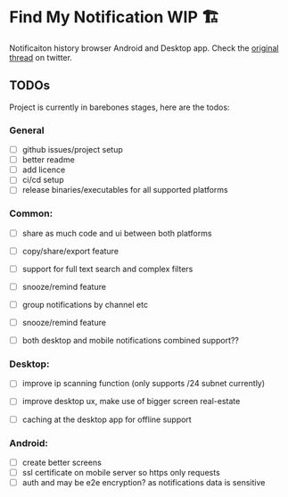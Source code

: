 # Find My Notification WIP 🏗️
Notificaiton history browser Android and Desktop app. Check the [original thread](https://twitter.com/mr_whoknows55/status/1789707352158986560) on twitter.

## TODOs
Project is currently in barebones stages, here are the todos:
### General  
- [ ] github issues/project setup
- [ ] better readme
- [ ] add licence
- [ ] ci/cd setup
- [ ] release binaries/executables for all supported platforms

### Common:
- [ ] share as much code and ui between both platforms
- [ ] copy/share/export feature
- [ ] support for full text search and complex filters
- [ ] snooze/remind feature
- [ ] group notifications by channel etc
- [ ] snooze/remind feature
- [ ] both desktop and mobile notifications combined support??


### Desktop:
- [ ] improve ip scanning function (only supports /24 subnet currently)
- [ ] improve desktop ux, make use of bigger screen real-estate
- [ ] caching at the desktop app for offline support


### Android:
- [ ] create better screens
- [ ] ssl certificate on mobile server so https only requests
- [ ] auth and may be e2e encryption? as notifications data is sensitive
